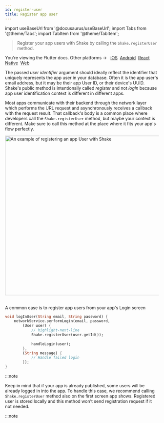 ```yaml
---
id: register-user
title: Register app user
---
```

import useBaseUrl from '@docusaurus/useBaseUrl';
import Tabs from '@theme/Tabs';
import TabItem from '@theme/TabItem';

>Register your app users with Shake by calling the `Shake.registerUser` method.

<p class="p2 mt-40">You're viewing the Flutter docs. Other platforms → &nbsp;
<a href="/docs/ios/users/register-user/">iOS</a>&nbsp; 
<a href="/docs/android/users/register-user/">Android</a>&nbsp; 
<a href="/docs/react/users/register-user/">React Native</a>&nbsp; 
<a href="/docs/web/users/register-user/">Web</a>&nbsp;
</p>

The passed _user identifier_ argument should ideally reflect the identifier that uniquely represents the app user in your database.
Often it is the app user's email address, but it may be their app User ID, or their device's UUID.
Shake's public method is intentionally
called _register_ and not _logIn_ because app user identification context is different in different apps.

Most apps communicate with their backend through the network layer
which performs the URL request and asynchronously receives a callback with the request result.
That callback's body is a common place where developers call the `Shake.registerUser` method,
but maybe your context is different.
Make sure to call this method at the place where it fits your app's flow perfectly.

<table class="media-container mt-50">
<img
  alt="An example of registering an app User with Shake"
  width="520"
  src={useBaseUrl('screens/register-user-flow.svg')}
/>
</table>
<p class="p2 center-align mb-50">A common case is to register app users from your app's Login screen</p>

```dart title="main.dart"
void logInUser(String email, String password) {
    networkService.performLogin(email, password,
        (User user) {
            // highlight-next-line
            Shake.registerUser(user.getId());
            
            handleLogin(user);
        },
        (String message) {
            // Handle failed login
        });
}
```

:::note

Keep in mind that if your app is already published, some users will be already logged in into the app.
To handle this case, we recommend calling `Shake.registerUser` method also on the first screen app shows.
Registered user is stored locally and this method won't send registration request if it not needed.

:::note

